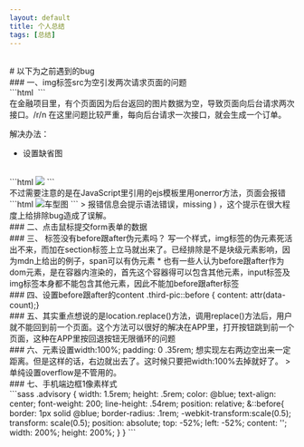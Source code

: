 ```yaml
---
layout: default
title: 个人总结
tags: [总结]
---
```

<br/>
#   以下为之前遇到的bug
<br/>
###   一、img标签src为空引发两次请求页面的问题
<br/>
```html
<img src="">
```
<br/>
在金融项目里，有个页面因为后台返回的图片数据为空，导致页面向后台请求两次接口。/r/n
在这里问题比较严重，每向后台请求一次接口，就会生成一个订单。

解决办法：
 * 设置缺省图
<br/>
```html
<img src="<%= v.pic.pic_url %>" onerror="this.onerror=null;this.src='//c4.xinstatic.com/che/20161109/1820/5822f87620d71845964.jpg';">
```
<br/>
不过需要注意的是在JavaScript里引用的ejs模板里用onerror方法，页面会报错
```html                           
<img src="<?= lists.header_pic?>" onerror="this.onerror=null; this.src='//c4.xinstatic.com/f1/20170322/1037/58d1e36350971261856.jpg';" alt="车型图">
```
> 报错信息会提示语法错误，missing ) ，这个提示在很大程度上给排除bug造成了误解。

<br/>
###   二、点击鼠标提交form表单的数据
<br/>
###   三、<img> 标签没有before跟after伪元素吗？
    写一个样式，img标签的伪元素死活出不来，而加在section标签上立马就出来了。已经排除是不是块级元素影响，因为mdn上给出的例子，span可以有伪元素
    * 也有一些人认为before跟after作为dom元素，是在容器内渲染的，首先这个容器得可以包含其他元素，input标签及img标签本身都不能包含其他元素，因此不能加before跟after标签

<br/>
###   四、设置before跟after的content
.third-pic::before {
    content: attr(data-count);}
<br/>
###   五、其实重点想说的是location.replace()方法，调用replace()方法后，用户就不能回到前一个页面。这个方法可以很好的解决在APP里，打开按钮跳到前一个页面，这种在APP里按回退按钮无限循环的问题
<br/>
###   六、元素设置width:100%; padding: 0 .35rem; 想实现左右两边空出来一定距离。但是这样的话，右边就出去了。这时候只要把width:100%去掉就好了。
>    单纯设置overflow是不管用的。

<br/>
###   七、手机端边框1像素样式
<br/>
```sass
.advisory {
    width: 1.5rem;
    height: .5rem;
    color: @blue;
    text-align: center;
    font-weight: 200;
    line-height: .54rem;
    position: relative;
    &::before{
        border: 1px solid @blue;
        border-radius: .1rem;
        -webkit-transform:scale(0.5);
        transform: scale(0.5);
        position: absolute;
        top: -52%;
        left: -52%;
        content: '';
        width: 200%;
        height: 200%;
    }
}
```
